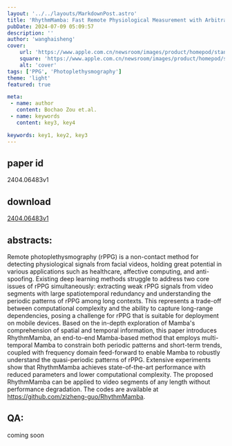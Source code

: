 ```yaml
---
layout: '../../layouts/MarkdownPost.astro'
title: 'RhythmMamba: Fast Remote Physiological Measurement with Arbitrary Length Videos'
pubDate: 2024-07-09 05:09:57
description: ''
author: 'wanghaisheng'
cover:
    url: 'https://www.apple.com.cn/newsroom/images/product/homepod/standard/Apple-HomePod-hero-230118_big.jpg.large_2x.jpg'
    square: 'https://www.apple.com.cn/newsroom/images/product/homepod/standard/Apple-HomePod-hero-230118_big.jpg.large_2x.jpg'
    alt: 'cover'
tags: ['PPG', 'Photoplethysmography'] 
theme: 'light'
featured: true

meta:
 - name: author
   content: Bochao Zou et.al.
 - name: keywords
   content: key3, key4

keywords: key1, key2, key3
---
```


## paper id
2404.06483v1
## download
[2404.06483v1](http://arxiv.org/abs/2404.06483v1)
## abstracts:
Remote photoplethysmography (rPPG) is a non-contact method for detecting physiological signals from facial videos, holding great potential in various applications such as healthcare, affective computing, and anti-spoofing. Existing deep learning methods struggle to address two core issues of rPPG simultaneously: extracting weak rPPG signals from video segments with large spatiotemporal redundancy and understanding the periodic patterns of rPPG among long contexts. This represents a trade-off between computational complexity and the ability to capture long-range dependencies, posing a challenge for rPPG that is suitable for deployment on mobile devices. Based on the in-depth exploration of Mamba's comprehension of spatial and temporal information, this paper introduces RhythmMamba, an end-to-end Mamba-based method that employs multi-temporal Mamba to constrain both periodic patterns and short-term trends, coupled with frequency domain feed-forward to enable Mamba to robustly understand the quasi-periodic patterns of rPPG. Extensive experiments show that RhythmMamba achieves state-of-the-art performance with reduced parameters and lower computational complexity. The proposed RhythmMamba can be applied to video segments of any length without performance degradation. The codes are available at https://github.com/zizheng-guo/RhythmMamba.
## QA:
coming soon
